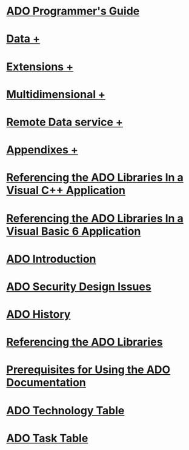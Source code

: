 # [ADO Programmer's Guide](ado-programmer-s-guide.md)

# [Data +](../../ado/guide/data/ado-fundamentals.md)
# [Extensions +](../../ado/guide/extensions/ado-extensions-for-data-definition-language-and-security-adox.md)
# [Multidimensional +](../../ado/guide/multidimensional/ado-md-fundamentals.md)
# [Remote Data service +](../../ado/guide/remote-data-service/remote-data-service-rds.md)
# [Appendixes +](../../ado/guide/appendixes/appendix-a-providers.md)

# [Referencing the ADO Libraries In a Visual C++ Application](referencing-the-ado-libraries-in-a-visual-c-application.md)
# [Referencing the ADO Libraries In a Visual Basic 6 Application](referencing-the-ado-libraries-in-a-visual-basic-6-application.md)
# [ADO Introduction](ado-introduction.md)
# [ADO Security Design Issues](ado-security-design-issues.md)
# [ADO History](ado-history.md)
# [Referencing the ADO Libraries](referencing-the-ado-libraries.md)
# [Prerequisites for Using the ADO Documentation](prerequisites-for-using-the-ado-documentation.md)
# [ADO Technology Table](ado-technology-table.md)
# [ADO Task Table](ado-task-table.md)
